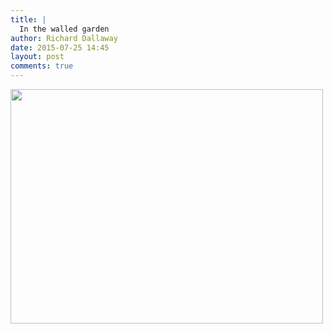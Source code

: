 ```yaml
---
title: |
  In the walled garden
author: Richard Dallaway
date: 2015-07-25 14:45
layout: post
comments: true
---
```


<div><a href="http://static.skitters.dallaway.com/tp_IMG_20150724_152100.jpg"><img src="http://static.skitters.dallaway.com/tp_thumb_IMG_20150724_152100.jpg" width="500" height="375"/></a></div>


  
      
